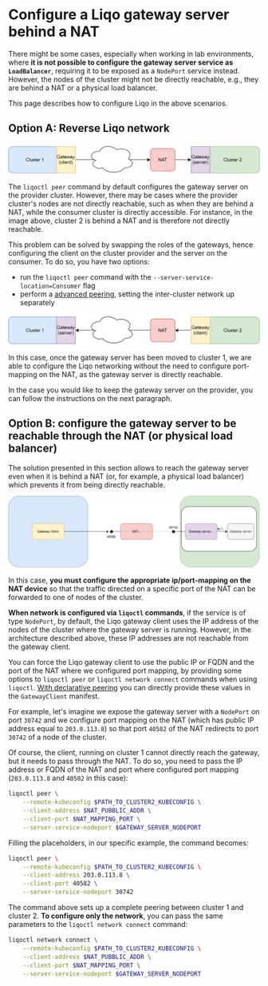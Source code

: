 # Configure a Liqo gateway server behind a NAT

There might be some cases, especially when working in lab environments, where **it is not possible to configure the gateway server service as `LoadBalancer`**, requiring it to be exposed as a `NodePort` service instead.
However, the nodes of the cluster might not be directly reachable, e.g., they are behind a NAT or a physical load balancer.

This page describes how to configure Liqo in the above scenarios.

## Option A: Reverse Liqo network

![The provider is behind a NAT](../_static/images/advanced/nat/provider-nat.svg)

The `liqoctl peer` command by default configures the gateway server on the provider cluster.
However, there may be cases where the provider cluster's nodes are not directly reachable, such as when they are behind a NAT, while the consumer cluster is directly accessible.
For instance, in the image above, cluster 2 is behind a NAT and is therefore not directly reachable.

This problem can be solved by swapping the roles of the gateways, hence configuring the client on the cluster provider and the server on the consumer.
To do so, you have two options:

- run the `liqoctl peer` command with the `--server-service-location=Consumer` flag
- perform a [advanced peering](./manual-peering.md), setting the inter-cluster network up separately

![The gateway server has been on the consumer side](../_static/images/advanced/nat/consumer-nat.svg)

In this case, once the gateway server has been moved to cluster 1, we are able to configure the Liqo networking without the need to configure port-mapping on the NAT, as the gateway server is directly reachable.

In the case you would like to keep the gateway server on the provider, you can follow the instructions on the next paragraph.

## Option B: configure the gateway server to be reachable through the NAT (or physical load balancer)

The solution presented in this section allows to reach the gateway server even when it is behind a NAT (or, for example, a physical load balancer) which prevents it from being directly reachable.

![The provider is behind a NAT](../_static/images/advanced/nat/port-address-override.svg)

In this case, **you must configure the appropriate ip/port-mapping on the NAT device** so that the traffic directed on a specific port of the NAT can be forwarded to one of nodes of the cluster.

**When network is configured via `liqoctl` commands**, if the service is of type `NodePort`, by default, the Liqo gateway client uses the IP address of the nodes of the cluster where the gateway server is running.
However, in the architecture described above, these IP addresses are not reachable from the gateway client.

You can force the Liqo gateway client to use the public IP or FQDN and the port of the NAT where we configured port mapping, by providing some options to `liqoctl peer` or `liqoctl network connect` commands when using `liqoctl`.
[With declarative peering](./peering/peering-via-cr.md#configuring-the-client-gateway-consumer-cluster) you can directly provide these values in the `GatewayClient` manifest.

For example, let's imagine we expose the gateway server with a `NodePort` on port `30742` and we configure port mapping on the NAT  (which has public IP address equal to `203.0.113.8`) so that port `40582` of the NAT redirects to port `30742` of a node of the cluster.

Of course, the client, running on cluster 1 cannot directly reach the gateway, but it needs to pass through the NAT.
To do so, you need to pass the IP address or FQDN of the NAT and port where configured port mapping (`203.0.113.8` and `40582` in this case):

```bash
liqoctl peer \
    --remote-kubeconfig $PATH_TO_CLUSTER2_KUBECONFIG \
    --client-address $NAT_PUBBLIC_ADDR \
    --client-port $NAT_MAPPING_PORT \
    --server-service-nodeport $GATEWAY_SERVER_NODEPORT
```

Filling the placeholders, in our specific example, the command becomes:

```bash
liqoctl peer \
    --remote-kubeconfig $PATH_TO_CLUSTER2_KUBECONFIG \
    --client-address 203.0.113.8 \
    --client-port 40582 \
    --server-service-nodeport 30742

```

The command above sets up a complete peering between cluster 1 and cluster 2.
**To configure only the network**, you can pass the same parameters to the `liqoctl network connect` command:

```bash
liqoctl network connect \
    --remote-kubeconfig $PATH_TO_CLUSTER2_KUBECONFIG \
    --client-address $NAT_PUBBLIC_ADDR \
    --client-port $NAT_MAPPING_PORT \
    --server-service-nodeport $GATEWAY_SERVER_NODEPORT
```
